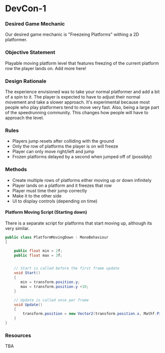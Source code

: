 # DevCon-1

### Desired Game Mechanic

Our desired game mechanic is "Freezeing Platforms" withing a 2D platformer.

### Objective Statement

Playable moving platform level that features freezing of the current platform row the player lands on.
Add more here!

### Design Rationale

The experience envisioned was to take your normal platformer and add a bit of a spin to it. The player is expected to have to adjust their normal movement and take a slower approach. 
It's experimental because most people who play platformers tend to move very fast. Also, being a large part of the speedrunning community. This changes how people will have to approach the level.

### Rules

- Players jump resets after colliding with the ground
- Only the row of platforms the player is on will freeze
- Player can only move right/left and jump
- Frozen platforms delayed by a second when jumped off of (possibly) 

### Methods
- Create multiple rows of platforms either moving up or down infinitely
- Player lands on a platform and it freezes that row
- Player must time their jump correctly 
- Make it to the other side
- UI to display controls (depending on time) 

#### Platform Moving Script (Starting down)
There is a separate script for platforms that start moving up, although its very similar.
```C#
public class PlatformMovingDown : MonoBehaviour
{

    public float min = 2f;
    public float max = 3f;


    // Start is called before the first frame update
    void Start()
    {
       min = transform.position.y; 
       max = transform.position.y +10;
    }

    // Update is called once per frame
    void Update()
    {
        transform.position = new Vector2(transform.position.x, Mathf.PingPong(Time.time *2 - 10f, max - min) + min);
    }
}
```


### Resources

TBA
